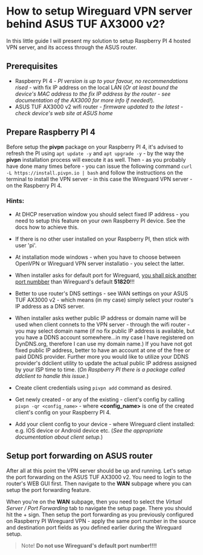 # How to setup Wireguard VPN server behind ASUS TUF AX3000 v2?
In this little guide I will present my solution to setup Raspberry PI 4 hosted VPN server, and its access through the ASUS router.
## Prerequisites
- Raspberry PI 4 - *PI version is up to your favour, no recommendations rised* - with fix IP address on the local LAN (*Or at least bound the device's MAC address to the fix IP address by the router - see documentation of the AX3000 for more info if needed!*).
- ASUS TUF AX3000 v2 wifi router - *firmware updated to the latest - check device's web site at ASUS home*

## Prepare Raspberry PI 4
Before setup the **pivpn** package on your Raspberry PI 4, it's advised to refresh the PI using ```apt update -y``` and ```apt upgrade -y``` - by the way the **pivpn** installation process will execute it as well.
Then - as you probably have done many times before - you can issue the following command ```curl -L https://install.pivpn.io | bash``` and follow the instructions on the terminal to install the VPN server - in this case the Wireguard VPN server - on the Raspberry PI 4.

### Hints:

-  At DHCP reservation window you should select fixed IP address - you need to setup this feature on your own Raspberry PI device. See the docs how to achieve this.

-  If there is no other user installed on your Raspberry PI, then stick with user 'pi'.

-  At installation mode windows - when you have to choose between OpenVPN or Wireguard VPN server installatio - you select the latter.

-  When installer asks for default port for Wireguard, <u>you shall pick another port numbber</u> than Wireguard's default **51820**!!!

-  Better to use router's DNS settings - see WAN settings on your ASUS TUF AX3000 v2 - which means (in my case) simply select your router's IP address as a DNS server.

-  When installer asks wether public IP address or domain name will be used when client connets to the VPN server - through the wifi router - you may select  domain name (if no fix public IP address is available, but you have a DDNS account somewhere...in my case I have registered on DynDNS.org, therefore I can use my domain name.) If you have not got fixed public IP address, better to have an account at one of the free or paid DDNS provider. Further more you would like to utilize your DDNS provider's ddclient utility to update the actual public IP address assigned by your ISP time to time. (*On Raspberry PI there is a package called ddclient to handle this issue.*)
-  Create client credentials using ```pivpn add``` command as desired.
-  Get newly created - or any of the existing - client's config by calling ```pivpn -qr <config_name>``` - where **\<config_name\>** is one of the created client's config on your Raspberry PI 4.
-  Add your client config to your device - where Wireguard client installed: e.g. IOS device or Android device etc. (*See the appropriate documentation about client setup.*)

## Setup port forwarding on ASUS router

After all at this point the VPN server should be up and running. Let's setup the port forwarding on the ASUS TUF AX3000 v2.
You need to login to the router's WEB GUI first. Then navigate to the **WAN** subpage where you can setup the port forwarding feature.

When you're on the **WAN** subpage, then you need to select the _Virtual Server / Port Forwarding_ tab to navigate the setup page.
There you should hit the &plus; sign. Then setup the port forwarding as you previously configured on Raspberry PI Wireguard VPN - apply the same port number in the source and destination port fields as you defined earlier during the Wireguard setup.

> Note! **Do not use Wireguard's default port number!!!!**

